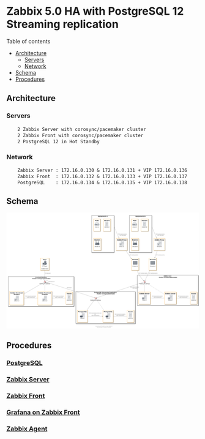 # Zabbix 5.0 HA with PostgreSQL 12 Streaming replication
Table of contents
- [Architecture](#architecture)
    - [Servers](#servers)
    - [Network](#network)
- [Schema](#schema)
- [Procedures](#procedures)
## Architecture
### Servers
        2 Zabbix Server with corosync/pacemaker cluster
        2 Zabbix Front with corosync/pacemaker cluster
        2 PostgreSQL 12 in Hot Standby
### Network
        Zabbix Server : 172.16.0.130 & 172.16.0.131 + VIP 172.16.0.136
        Zabbix Front  : 172.16.0.132 & 172.16.0.133 + VIP 172.16.0.137
        PostgreSQL    : 172.16.0.134 & 172.16.0.135 + VIP 172.16.0.138
## Schema
![](architecture_schema.png)
## Procedures
### [PostgreSQL](postgresql.md)
### [Zabbix Server](zabbix_server.md)
### [Zabbix Front](zabbix_front.md)
### [Grafana on Zabbix Front](grafana.md)
### [Zabbix Agent](zabbix_agent.md)

